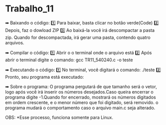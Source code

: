 # Trabalho_11

➡ Baixando o código:
  1️⃣ Para baixar, basta clicar no botão verde(Code)
  2️⃣ Depois, faz o dowload ZIP
  3️⃣ Ao baixá-la você irá descompactar a pasta zip. Quando for descompactada, irá gerar uma pasta, contendo quatro arquivos.
  
➡ Compilar o código:
  1️⃣ Abrir o o terminal onde o arquivo está
  2️⃣ Após abrir o terminal digite o comando: gcc TR11_540240.c -o teste
  
➡ Executando o código:
  1️⃣ No terminal, você digitará o comando: ./teste
  2️⃣ Pronto, seu programa está executado:
  
➡ Sobre o programa:
O programa pergutará de que tamanho será o vetor, logo após você irá inserir os números desejados.Caso queira encerrar o programa digite -1.Quando for encerrado, mostrará os números digitados em ordem crescente, e o menor número que foi digitado, será removido.
o programa mudará o comportamento caso o arquivo main.c seja alterado.

OBS:
*Esse processo, funciona somente para Linux.
